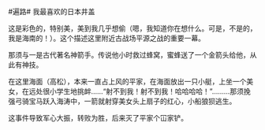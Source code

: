 #遍路# 我最喜欢的日本井盖

这是彩色的，特别美，美到我几乎想偷（嗯，我知道你在想什么。可是，不是的，我是海南的！）。这个描述这里附近古战场平源之战的重要一幕。

那须与一是古代著名神箭手。传说他小时救过蜂窝，蜜蜂送了一个金箭头给他，从此有神技。

在这里海面（高松），本来一直占上风的平家，在海面放出一只小艇，上坐一个美女，在远处很小学生地挑衅……“射不到我！射不到我！哈哈哈哈！”………那须挽强弓骑宝马跃入海涛中，一箭就射穿美女头上扇子的红心，小船狼狈逃生。

这事件导致军心大振，转败为胜，后来灭了平家个冚家铲。
